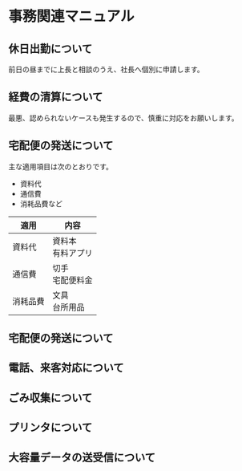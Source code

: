 # 事務関連マニュアル
## 休日出勤について
前日の昼までに上長と相談のうえ、社長へ個別に申請します。
 
## 経費の清算について
最悪、認められないケースも発生するので、慎重に対応をお願いします。
 
## 宅配便の発送について
主な適用項目は次のとおりです。
- 資料代
- 通信費
- 消耗品費など
 
|適用 |内容
|--|--
|資料代 |資料本<br>有料アプリ
|通信費 |切手<br>宅配便料金
|消耗品費 |文具<br>台所用品
 
## 宅配便の発送について
## 電話、来客対応について
## ごみ収集について
## プリンタについて
## 大容量データの送受信について
 

